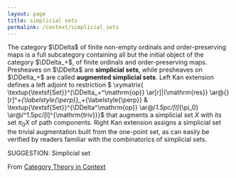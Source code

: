 ```yaml
---
layout: page
title: simplicial sets
permalink: /context/simplicial_sets
---
```

 The category $\DDelta$ of finite non-empty ordinals and order-preserving maps is a full subcategory containing all but the initial object of the category $\DDelta_+$, of finite ordinals and order-preserving maps. Presheaves on $\DDelta$ are **simplicial sets**, while presheaves on $\DDelta_+$ are called **augmented simplicial sets**. Left Kan extension defines a left adjoint to restriction $ \xymatrix{ \textup{\textsf{Set}}^{\DDelta_+^\mathrm{op}} \ar[r]|{\mathrm{res}}  \ar@{}[r]^*+{\labelstyle{\perp}}_*+{\labelstyle{\perp}} &  \textup{\textsf{Set}}^{\DDelta^\mathrm{op}} \ar@/_1.5pc/[l]_{\pi_0} \ar@/^1.5pc/[l]^{\mathrm{triv}}}$ that augments a simplicial set $X$ with its set $\pi_0 X$ of path components. Right Kan extension assigns a simplicial set the trivial augmentation built from the one-point set, as can easily be verified by readers familiar with the combinatorics of simplicial sets.


SUGGESTION: Simplicial set

From [Category Theory in Context](https://mathgloss.github.io/MathGloss/context.html)